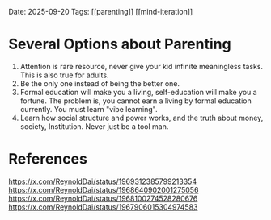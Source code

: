 Date: 2025-09-20
Tags: [[parenting]] [[mind-iteration]]

# Several Options about Parenting

1. Attention is rare resource, never give your kid infinite meaningless tasks. This is also true for adults.
2. Be the only one instead of being the better one.
3. Formal education will make you a living, self-education will make you a fortune. The problem is, you cannot earn a living by formal education currently. You must learn "vibe learning".
4. Learn how social structure and power works, and the truth about money, society, Institution. Never just be a tool man.


# References
https://x.com/ReynoldDai/status/1969312385799213354
https://x.com/ReynoldDai/status/1968640902001275056
https://x.com/ReynoldDai/status/1968100274528280676
https://x.com/ReynoldDai/status/1967906015304974583
